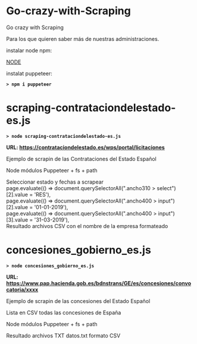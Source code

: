 # Go-crazy-with-Scraping
Go crazy with Scraping

Para los que quieren saber más de nuestras administraciones.

instalar node npm:

<a href="https://nodejs.org/es/download/" target="_blank">NODE</a>

instalat puppeteer:

<b>` > npm i puppeteer `</b>

# scraping-contrataciondelestado-es.js

<b>` > node scraping-contrataciondelestado-es.js `</b>

<b>URL: https://contrataciondelestado.es/wps/portal/licitaciones </b>

Ejemplo de scrapin de las Contrataciones del Estado Español

Node módulos Puppeteer + fs + path

Seleccionar estado y fechas a scrapear<br>
page.evaluate(() => document.querySelectorAll(".ancho310 > select")[2].value = 'RES'),<br>
page.evaluate(() => document.querySelectorAll(".ancho400 > input")[2].value = '01-01-2019'),<br>
page.evaluate(() => document.querySelectorAll(".ancho400 > input")[3].value = '31-03-2019'),<br>
Resultado archivos CSV con el nombre de la empresa formateado

# concesiones_gobierno_es.js 

<b>` > node concesiones_gobierno_es.js `</b>

<b>URL: https://www.pap.hacienda.gob.es/bdnstrans/GE/es/concesiones/convocatoria/xxxx </b>

Ejemplo de scrapin de las concesiones del Estado Español

Lista en CSV todas las concesiones de España

Node módulos Puppeteer + fs + path

Resultado archivos TXT datos.txt formato CSV



